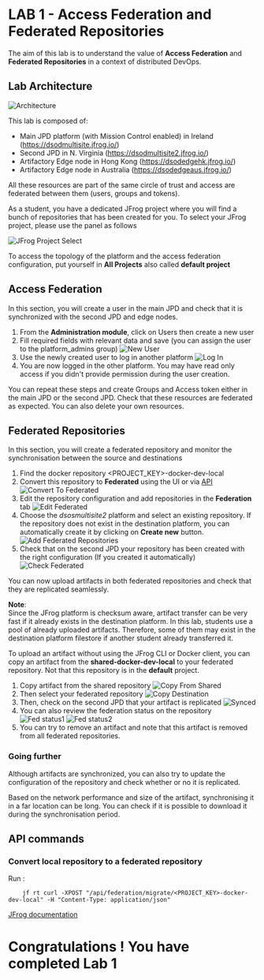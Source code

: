 # LAB 1 - Access Federation and Federated Repositories

The aim of this lab is to understand the value of **Access Federation** and **Federated Repositories** in a context of distributed DevOps. 

## Lab Architecture

![Architecture](./assets/lab1_architecture.png)

This lab is composed of:

- Main JPD platform (with Mission Control enabled) in Ireland (https://dsodmultisite.jfrog.io/)
- Second JPD in N. Virginia (https://dsodmultisite2.jfrog.io/)
- Artifactory Edge node in Hong Kong (https://dsodedgehk.jfrog.io/)
- Artifactory Edge node in Australia (https://dsodedgeaus.jfrog.io/)

All these resources are part of the same circle of trust and access are federated between them (users, groups and tokens).

As a student, you have a dedicated JFrog project where you will find a bunch of repositories that has been created for you. To select your JFrog project, please use the panel as follows

![JFrog Project Select](./assets/lab1_project_select.png)

To access the topology of the platform and the access federation configuration, put yourself in **All Projects** also called **default project**

## Access Federation

In this section, you will create a user in the main JPD and check that it is synchronized with the second JPD and edge nodes.

1. From the **Administration module**, click on Users then create a new user
2. Fill required fields with relevant data and save (you can assign the user to the platform_admins group)
![New User](./assets/lab1_create_user.png)
3. Use the newly created user to log in another platform
![Log In](./assets/lab1_log_in_federated.png)
4. You are now logged in the other platform. You may have read only access if you didn't provide permission during the user creation. 

You can repeat these steps and create Groups and Access token either in the main JPD or the second JPD. Check that these resources are federated as expected. You can also delete your own resources.

## Federated Repositories

In this section, you will create a federated repository and monitor the synchronisation between the source and destinations


1. Find the docker repository <PROJECT_KEY>-docker-dev-local
2. Convert this repository to **Federated** using the UI or via [API](#convert-local-repository-to-a-federated-repository)
![Convert To Federated](./assets/lab1_convert_to_federated.png)
3. Edit the repository configuration and add repositories in the **Federation** tab
![Edit Federated](./assets/lab1_edit_federated.png)
4. Choose the *dsosmultisite2* platform and select an existing repository. If the repository does not exist in the destination platform, you can automatically create it by clicking on  **Create new** button.
![Add Federated Repositories](./assets/lab1_create_new_federated.png)
5. Check that on the second JPD your repository has been created with the right configuration (If you created it automatically)
![Check Federated](./assets/lab1_check_federated_created.png)


You can now upload artifacts in both federated repositories and check that they are replicated seamlessly.

**Note**: <br>
Since the JFrog platform is checksum aware, artifact transfer can be very fast if it already exists in the destination platform. In this lab, students use a pool of already uploaded artifacts. Therefore, some of them may exist in the destination platform filestore if another student already transferred it. 

To upload an artifact without using the JFrog CLI or Docker client, you can copy an artifact from the **shared-docker-dev-local** to your federated repository. Not that this repository is in the **default** project.
1. Copy artifact from the shared repository
![Copy From Shared](./assets/lab1_copy_from_shared.png)
2. Then select your federated repository
![Copy Destination](./assets/lab1_copy_destination.png)
3. Then, check on the second JPD that your artifact is replicated
![Synced](./assets/lab1_artifact_synced.png)
4. You can also review the federation status on the repository
![Fed status1](./assets/lab1_fed_status1.png)
![Fed status2](./assets/lab1_fed_status2.png)
5. You can try to remove an artifact and note that this artifact is removed from all federated repositories.

### Going further

Although artifacts are synchronized, you can also try to update the configuration of the repository and check whether or no it is replicated. 

Based on the network performance and size of the artifact, synchronising it in a far location can be long. You can check if it is possible to download it during the synchronisation period.  

## API commands

### Convert local repository to a federated repository

Run :

        jf rt curl -XPOST "/api/federation/migrate/<PROJECT_KEY>-docker-dev-local" -H "Content-Type: application/json"


[JFrog documentation](https://jfrog.com/help/r/jfrog-rest-apis/convert-local-repository-to-a-federated-repository)



# Congratulations ! You have completed Lab 1
